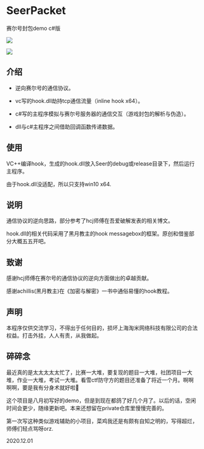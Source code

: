 # SeerPacket

赛尔号封包demo c#版

![](http://blog.iyzyi.com/usr/uploads/2020/12/1246837924.jpg)

![](http://blog.iyzyi.com/usr/uploads/2020/12/1504073526.jpg)

## 介绍

* 逆向赛尔号的通信协议。

* vc写的hook.dll劫持tcp通信流量（inline hook x64）。
* c#写的主程序模拟与赛尔号服务器的通信交互（游戏封包的解析与伪造）。
* dll与c#主程序之间借助回调函数传递数据。

## 使用

VC++编译hook，生成的hook.dll放入Seer的debug或release目录下，然后运行主程序。

由于hook.dll没适配，所以只支持win10 x64.

## 说明

通信协议的逆向思路，部分参考了hcj师傅在吾爱破解发表的相关博文。

hook.dll的相关代码采用了黑月教主的hook messagebox的框架。原创和借鉴部分大概五五开吧。

## 致谢

感谢hcj师傅在赛尔号的通信协议的逆向方面做出的卓越贡献。

感谢achillis(黑月教主)在《加密与解密》一书中通俗易懂的hook教程。

## 声明

本程序仅供交流学习，不得出于任何目的，损坏上海淘米网络科技有限公司的合法权益。打击外挂，人人有责，从我做起。

## 碎碎念

最近真的是太太太太太忙了，比赛一大堆，要复现的题目一大堆，社团项目一大堆，作业一大堆，考试一大堆。看雪ctf防守方的题目还准备了将近一个月。啊啊啊啊，要是我有分身术就好啦🤢

这个项目是八月初写好的demo，但是到现在都鸽了好几个月了。以后的话，空闲时间会更少，随缘更新吧。本来还想留在private仓库里慢慢完善的。

第一次写这种类似游戏辅助的小项目，菜鸡我还是有颇有自知之明的，写得超烂，师傅们轻点骂呀orz.

2020.12.01

